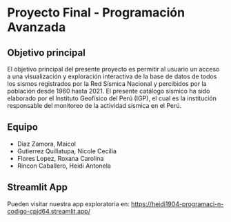# Proyecto Final - Programación Avanzada

## Objetivo principal
El objetivo principal del presente proyecto es permitir al usuario un acceso a una visualización y exploración interactiva de la base de datos de todos los sismos registrados por la Red Sísmica Nacional y percibidos por la población desde 1960 hasta 2021. El presente catálogo sísmico ha sido elaborado por  el Instituto Geofísico del Perú (IGP), el cual es la institución responsable del monitoreo de la actividad sísmica en el Perú.

## Equipo
- Diaz Zamora, Maicol
- Gutierrez Quillatupa, Nicole Cecilia
- Flores Lopez, Roxana Carolina
- Rincon Caballero, Heidi Antonela

## Streamlit App
Pueden visitar nuestra app exploratoria en: https://heidi1904-programaci-n-codigo-cpjd64.streamlit.app/
